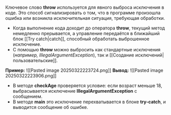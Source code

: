
Ключевое слово **throw** используется для явного выброса исключения в коде. Это способ сигнализировать о том, что в программе произошла ошибка или возникла исключительная ситуация, требующая обработки.

- Когда выполнение кода доходит до оператора **throw**, текущий метод немедленно прерывается, а управление передаётся в ближайший блок [[Try catch|catch]], способный обработать выброшенное исключение.
- С помощью **throw** можно выбросить как стандартные исключения (*например, IllegalArgumentException*), так и [[Создание исключений|пользовательские]].

**Пример:**
![[Pasted image 20250322223724.png]]
**Вывод:**
![[Pasted image 20250322223906.png]]
- В методе **checkAge** проверяется условие: если возраст меньше 18, выбрасывается исключение **IllegalArgumentException** с сообщением.
- В методе **main** это исключение перехватывается в блоке **try-catch**, и выводится сообщение об ошибке.


